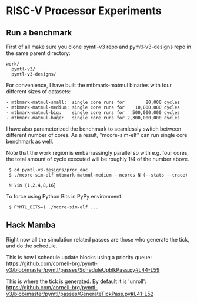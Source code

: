 RISC-V Processor Experiments
============================

Run a benchmark
---------------
First of all make sure you clone pymtl-v3 repo and pymtl-v3-designs repo
in the same parent directory:

```text
work/
  pymtl-v3/
  pymtl-v3-designs/
```

For convenience, I have built the mtbmark-matmul binaries with four
different sizes of datasets:

```text
- mtbmark-matmul-small:  single core runs for        80,000 cycles
- mtbmark-matmul-medium: single core runs for    10,000,000 cycles
- mtbmark-matmul-big:    single core runs for   500,000,000 cycles
- mtbmark-matmul-huge:   single core runs for 2,300,000,000 cycles
```

I have also parameterized the benchmark to seamlessly switch between
different number of cores. As a result, "mcore-sim-elf" can run single
core benchmark as well.

Note that the work region is embarrassingly
parallel so with e.g. four cores, the total amount of cycle executed will
be roughly 1/4 of the number above.

```text
 $ cd pymtl-v3-designs/proc_dac
 $ ./mcore-sim-elf mtbmark-matmul-medium --ncores N (--stats --trace)

 N \in {1,2,4,8,16}
```

To force using Python Bits in PyPy environment:

```text
 $ PYMTL_BITS=1 ./mcore-sim-elf ...
```

Hack Mamba
----------
Right now all the simulation related passes are those who generate the
tick, and do the schedule.

This is how I schedule update blocks using a priority queue:
https://github.com/cornell-brg/pymtl-v3/blob/master/pymtl/passes/ScheduleUpblkPass.py#L44-L59

This is where the tick is generated. By default it is 'unroll':
https://github.com/cornell-brg/pymtl-v3/blob/master/pymtl/passes/GenerateTickPass.py#L41-L52
